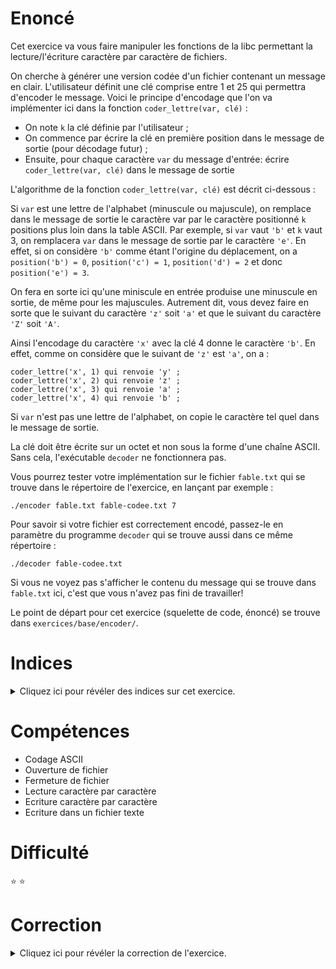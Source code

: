 # Enoncé

Cet exercice va vous faire manipuler les fonctions de la libc
permettant la lecture/l'écriture caractère par caractère de
fichiers.

On cherche à générer une version codée d'un fichier contenant un
message en clair. L'utilisateur définit une clé comprise entre 1 et
25 qui permettra d'encoder le message. Voici le principe d'encodage
que l'on va implémenter ici dans la fonction `coder_lettre(var, clé)` :

* On note `k` la clé définie par l'utilisateur ;
* On commence par écrire la clé en première position dans le message
de sortie (pour décodage futur) ;
* Ensuite, pour chaque caractère `var` du message d'entrée:
écrire `coder_lettre(var, clé)` dans le message de sortie

L'algorithme de la fonction `coder_lettre(var, clé)` est décrit ci-dessous :

Si `var` est une lettre de l'alphabet (minuscule ou majuscule), on
remplace dans le message de sortie le caractère var par le caractère
positionné `k` positions plus loin dans la table ASCII. Par exemple,
si `var` vaut `'b'` et `k` vaut 3, on remplacera `var` dans le message de
sortie par le caractère `'e'`. En effet, si on considère `'b'` comme
étant l'origine du déplacement, on a `position('b') = 0`,
`position('c') = 1`, `position('d') = 2` et donc `position('e') = 3`.

On fera en sorte ici qu'une miniscule en entrée produise une
minuscule en sortie, de même pour les majuscules. Autrement
dit, vous devez faire en sorte que le suivant du caractère `'z'`
soit `'a'` et que le suivant du caractère `'Z'` soit `'A'`.

Ainsi l'encodage du caractère `'x'` avec la clé 4 donne le
caractère `'b'`. En effet, comme on considère que le suivant de `'z'` est
`'a'`, on a :

	coder_lettre('x', 1) qui renvoie 'y' ;
	coder_lettre('x', 2) qui renvoie 'z' ;
	coder_lettre('x', 3) qui renvoie 'a' ;
	coder_lettre('x', 4) qui renvoie 'b' ;

Si `var` n'est pas une lettre de l'alphabet, on copie le caractère tel
quel dans le message de sortie.

La clé doit être écrite sur un octet et non sous la forme d'une chaîne ASCII.
Sans cela, l'exécutable `decoder` ne fonctionnera pas.

Vous pourrez tester votre implémentation sur le fichier `fable.txt`
qui se trouve dans le répertoire de l'exercice, en lançant par exemple :

	./encoder fable.txt fable-codee.txt 7

Pour savoir si votre fichier est correctement encodé, passez-le en
paramètre du programme `decoder` qui se trouve aussi dans ce même
répertoire :

	./decoder fable-codee.txt

Si vous ne voyez pas s'afficher le contenu du message qui se trouve
dans `fable.txt` ici, c'est que vous n'avez pas fini de travailler!

Le point de départ pour cet exercice (squelette de code, énoncé) se
trouve dans `exercices/base/encoder/`.

# Indices

<details>
<summary>Cliquez ici pour révéler des indices sur cet exercice.</summary>
<br>

* jetez un oeil (mais gardez-en un pour la suite) aux manuels des
  fonctions: `atoi`, `fopen`, `fgetc`, `fputc`, `feof` et `isalpha` ;
* si votre fichier encodé termine par un caractère bizarre, vérifiez
  que vous n'essayez pas d'encoder le caractère spécial de fin de
  fichier (`eof`).
</details>

# Compétences

* Codage ASCII
* Ouverture de fichier
* Fermeture de fichier
* Lecture caractère par caractère
* Ecriture caractère par caractère
* Ecriture dans un fichier texte

# Difficulté

:star: :star:
# Correction

<details>
<summary>Cliquez ici pour révéler la correction de l'exercice.</summary>
#### Corrigé du fichier Makefile

```make
CC=gcc
CFLAGS=-std=c99 -Wall -Wextra -g
TARGETS=encoder
TARGETS += enonce-decoder

all: $(TARGETS)

enonce-decoder:
	$(MAKE) -C ./decodeur

.PHONY: clean
clean:
	rm -f *~ *.o $(TARGETS)
	$(MAKE) -C ./decodeur clean

```

#### Corrigé du fichier encoder.c

```c
#include <stdlib.h>
#include <stdint.h>
#include <stdio.h>
#include <string.h>
#include <ctype.h>

static void verif_params(int argc, char **argv)
{
    if (argc != 4 || atoi(argv[3]) < 1 || atoi(argv[3]) > 25) {
        fprintf(stderr, "Usage: %s input.txt output.txt key\n", argv[0]);
        fprintf(stderr, "où:\n");
        fprintf(stderr, "\t- input.txt est le nom du fichier texte a coder ;\n");
        fprintf(stderr, "\t- output.txt est le nom du fichier dans lequel enregistrer le texte codé ;\n");
        fprintf(stderr, "\t- key est un entier compris entre 1 et 25.\n");
        exit(EXIT_FAILURE);
    }
}

static char coder_lettre(char c, uint8_t cle)
{
    /*
        islower est une fonction de ctype.h qui renvoie vrai si le
        caractère est alphabétique et minuscule.
    */
    char base = islower(c) ? 'a' : 'A';
    /*
        isalpha est une fonction de ctype.h qui renvoie vrai si le
        caractère est alphabétique.
    */
    if (isalpha(c)) {
        /*
            On fait un parcours circulaire sur l'intervalle a-z ou
            A-Z. cf man ascii.
        */
        c = (c - base + cle) % 26 + base;
    }
    /*
        #if 0 est une utilisation astucieuse du préprocesseur pour
       commenter du code.
    */
#if 0
    /* Solution alternative plus lisible mais moins performante. */
    if (isalpha(c)) {
        for (uint8_t i = 0; i < cle; i++) {
            switch(c) {
                /* Deux cas particuliers à traiter ici: le suivant de
                 * 'z' et celui de 'Z'. */
                case 'z':
                    c = 'a';
                    break;
                case 'Z':
                    c = 'A';
                    break;
                default:
                    c++;
            }
        }
    }
#endif
    /* Pour que le compilateur soit content. */
    return c;
}


int main(int argc, char **argv)
{
    verif_params(argc, argv);

    FILE *input = fopen(argv[1], "r");
    FILE *output = fopen(argv[2], "w");
    uint8_t cle = atoi(argv[3]);

    /*
        Ecrire la clé en première position dans le fichier de
        sortie...
    */
    fputc(cle, output);

    /*
        ... puis le contenu du fichier à coder auquel on a appliqué la
        méthode d'encodage.
    */
    while (!feof(input)) {
        char c = fgetc(input);
        if (feof(input)) {
            /*
                Si le caractère qu'on vient de lire avec fgetc est
                le caractère spécial de fin de fichier (eof), on
                s'arrête.
            */
            break;
        }
        c = coder_lettre(c, cle);
        fputc(c, output);
    }

    fclose(input);
    fclose(output);

    return EXIT_SUCCESS;
}

```


</details>
